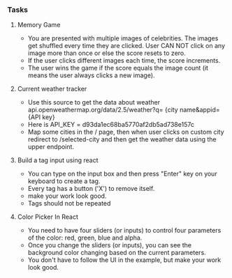 ### Tasks

 1. Memory Game
 
    - You are presented with multiple images of celebrities. The images get shuffled every time they are clicked. User CAN NOT click on any image more than once or else the score resets to zero. 
    - If the user clicks different images each time, the score increments.
    - The user wins the game if the score equals the image count (it means the user always clicks a new image).

2. Current weather tracker

    - Use this source to get the data about weather api.openweathermap.org/data/2.5/weather?q=   {city name&appid={API key}
     - Here is API_KEY = d93da1ec68ba5770af2db5ad738e157c
     - Map some cities in the / page, then when user clicks on custom city redirect to /selected-city and then get the weather data using the upper endpoint.

3. Build a tag input using react
	
    - You can type on the input box and then press "Enter" key on your keyboard to create a tag.
    - Every tag has a button ('X') to remove itself.
    - make your work look good. 
    - Tags should not be repeated

4. Color Picker In React
	
    - You need to have four sliders (or inputs) to control four parameters of the color: red, green, blue and alpha.
    - Once you change the sliders (or inputs), you can see the background color changing based on the current parameters.
    - You don't have to follow the UI in the example, but make your work look good.
